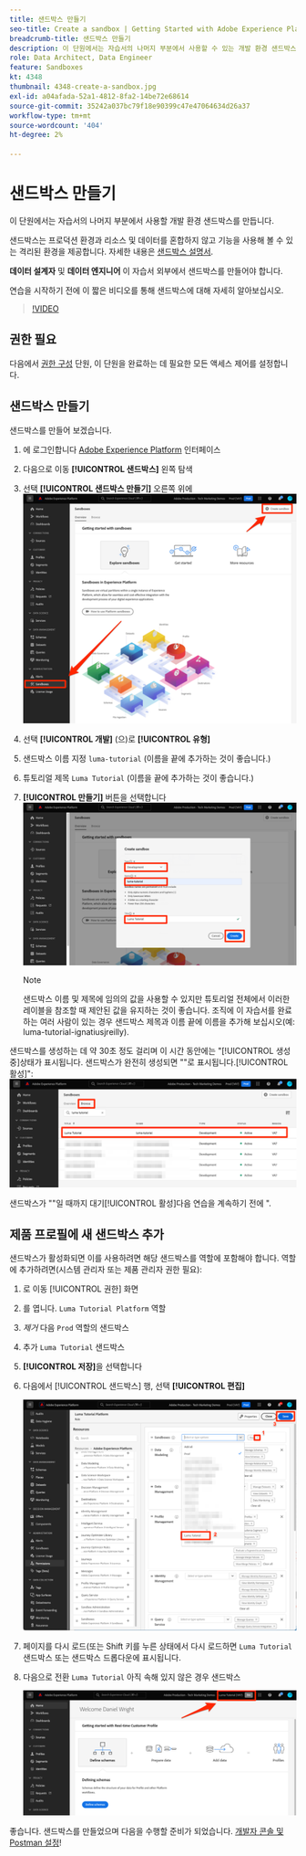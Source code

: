 ```yaml
---
title: 샌드박스 만들기
seo-title: Create a sandbox | Getting Started with Adobe Experience Platform for Data Architects and Data Engineers
breadcrumb-title: 샌드박스 만들기
description: 이 단원에서는 자습서의 나머지 부분에서 사용할 수 있는 개발 환경 샌드박스를 만듭니다.
role: Data Architect, Data Engineer
feature: Sandboxes
kt: 4348
thumbnail: 4348-create-a-sandbox.jpg
exl-id: a04afada-52a1-4812-8fa2-14be72e68614
source-git-commit: 35242a037bc79f18e90399c47e47064634d26a37
workflow-type: tm+mt
source-wordcount: '404'
ht-degree: 2%

---
```


# 샌드박스 만들기

<!--25min-->

이 단원에서는 자습서의 나머지 부분에서 사용할 개발 환경 샌드박스를 만듭니다.

샌드박스는 프로덕션 환경과 리소스 및 데이터를 혼합하지 않고 기능을 사용해 볼 수 있는 격리된 환경을 제공합니다. 자세한 내용은 [샌드박스 설명서](https://experienceleague.adobe.com/docs/experience-platform/sandbox/home.html?lang=ko).

**데이터 설계자** 및 **데이터 엔지니어** 이 자습서 외부에서 샌드박스를 만들어야 합니다.

연습을 시작하기 전에 이 짧은 비디오를 통해 샌드박스에 대해 자세히 알아보십시오.
>[!VIDEO](https://video.tv.adobe.com/v/29838/?quality=12&learn=on)

## 권한 필요

다음에서 [권한 구성](configure-permissions.md) 단원, 이 단원을 완료하는 데 필요한 모든 액세스 제어를 설정합니다.

<!--
* Permission items **[!UICONTROL Sandbox Administration]** > **[!UICONTROL View Sandboxes]** and **[!UICONTROL Manage Sandboxes]**
* Permission item **[!UICONTROL Sandboxes]** > **[!UICONTROL Prod]**
* User-role access to the `Luma Tutorial Platform` product profile
* Admin-level access to the `Luma Tutorial Platform` product profile
-->

## 샌드박스 만들기

샌드박스를 만들어 보겠습니다.

1. 에 로그인합니다 [Adobe Experience Platform](https://experience.adobe.com/platform) 인터페이스
1. 다음으로 이동 **[!UICONTROL 샌드박스]** 왼쪽 탐색
1. 선택 **[!UICONTROL 샌드박스 만들기]** 오른쪽 위에
   ![샌드박스 만들기 를 선택합니다](assets/sandbox-createSandbox.png)

1. 선택 **[!UICONTROL 개발]** (으)로 **[!UICONTROL 유형]**
1. 샌드박스 이름 지정 `luma-tutorial` (이름을 끝에 추가하는 것이 좋습니다.)
1. 튜토리얼 제목 `Luma Tutorial` (이름을 끝에 추가하는 것이 좋습니다.)
1. **[!UICONTROL 만들기]** 버튼을 선택합니다
   ![샌드박스 만들기](assets/sandbox-nameSandbox.png)
   >[!NOTE]
   >
   >샌드박스 이름 및 제목에 임의의 값을 사용할 수 있지만 튜토리얼 전체에서 이러한 레이블을 참조할 때 제안된 값을 유지하는 것이 좋습니다. 조직에 이 자습서를 완료하는 여러 사람이 있는 경우 샌드박스 제목과 이름 끝에 이름을 추가해 보십시오(예: luma-tutorial-ignatiusjreilly).

샌드박스를 생성하는 데 약 30초 정도 걸리며 이 시간 동안에는 &quot;[!UICONTROL 생성 중]상태가 표시됩니다. 샌드박스가 완전히 생성되면 &quot;&quot;로 표시됩니다.[!UICONTROL 활성]&quot;:
![활성 상태](assets/sandbox-active.png)

샌드박스가 &quot;&quot;일 때까지 대기[!UICONTROL 활성]다음 연습을 계속하기 전에 &quot;.

## 제품 프로필에 새 샌드박스 추가

샌드박스가 활성화되면 이를 사용하려면 해당 샌드박스를 역할에 포함해야 합니다. 역할에 추가하려면(시스템 관리자 또는 제품 관리자 권한 필요):

1. 로 이동 [!UICONTROL 권한] 화면
1. 를 엽니다. `Luma Tutorial Platform` 역할
1. _제거_ 다음 `Prod` 역할의 샌드박스
1. 추가 `Luma Tutorial` 샌드박스
1. **[!UICONTROL 저장]**&#x200B;을 선택합니다
1. 다음에서 [!UICONTROL 샌드박스] 행, 선택 **[!UICONTROL 편집]**

   ![Luma 튜토리얼 추가](assets/sandbox-addLumaTutorial.png)

1. 페이지를 다시 로드(또는 Shift 키를 누른 상태에서 다시 로드하면 `Luma Tutorial` 샌드박스 또는 샌드박스 드롭다운에 표시됩니다.
1. 다음으로 전환 `Luma Tutorial` 아직 속해 있지 않은 경우 샌드박스

   ![샌드박스 확인](assets/sandbox-confirmDropdown.png)

좋습니다. 샌드박스를 만들었으며 다음을 수행할 준비가 되었습니다. [개발자 콘솔 및 Postman 설정](set-up-developer-console-and-postman.md)!
